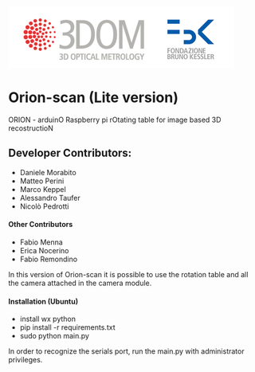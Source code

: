 ![](../logo.jpg "3DOM")

# Orion-scan (Lite version)
ORION - arduinO Raspberry pi rOtating table for image based 3D recostructioN

## Developer Contributors:
* Daniele Morabito
* Matteo Perini
* Marco Keppel
* Alessandro Taufer
* Nicolò Pedrotti

#### Other Contributors
* Fabio Menna
* Erica Nocerino
* Fabio Remondino

In this version of Orion-scan it is possible to use the rotation table and all the camera attached in the camera module.

#### Installation (Ubuntu)

* install wx python
* pip install -r requirements.txt
* sudo python main.py

In order to recognize the serials port, run the main.py with administrator privileges.
